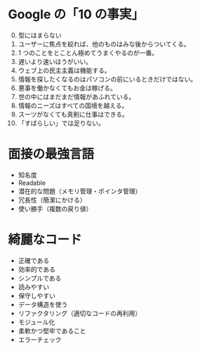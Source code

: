 # Google の「10 の事実」

0. 型にはまらない
1. ユーザーに焦点を絞れば、他のものはみな後からついてくる。
2. 1 つのことをとことん極めてうまくやるのが一番。
3. 遅いより速いほうがいい。
4. ウェブ上の民主主義は機能する。
5. 情報を探したくなるのはパソコンの前にいるときだけではない。
6. 悪事を働かなくてもお金は稼げる。
7. 世の中にはまだまだ情報があふれている。
8. 情報のニーズはすべての国境を越える。
9. スーツがなくても真剣に仕事はできる。
10. 「すばらしい」では足りない。

# 面接の最強言語

- 知名度
- Readable
- 潜在的な問題（メモリ管理・ポインタ管理）
- 冗長性（簡潔にかける）
- 使い勝手（複数の戻り値）

# 綺麗なコード

- 正確である
- 効率的である
- シンプルである
- 読みやすい
- 保守しやすい
- データ構造を使う
- リファクタリング（適切なコードの再利用）
- モジュール化
- 柔軟かつ堅牢であること
- エラーチェック
